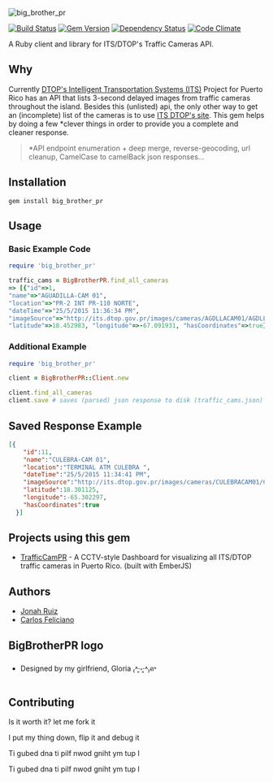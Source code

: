 ![big_brother_pr](https://cloud.githubusercontent.com/assets/1783738/7804501/05930fd2-0332-11e5-81a8-c12bb15afddc.png)

[![Build Status](http://img.shields.io/travis/jonahoffline/big_brother_pr.svg?style=flat-square)](https://travis-ci.org/jonahoffline/big_brother_pr)
[![Gem Version](http://img.shields.io/gem/v/big_brother_pr.svg?style=flat-square)](http://badge.fury.io/rb/big_brother_pr)
[![Dependency Status](http://img.shields.io/gemnasium/jonahoffline/big_brother_pr.svg?style=flat-square)](https://gemnasium.com/jonahoffline/big_brother_pr)
[![Code Climate](http://img.shields.io/codeclimate/github/jonahoffline/big_brother_pr.svg?style=flat-square)](https://codeclimate.com/github/jonahoffline/big_brother_pr)


A Ruby client and library for ITS/DTOP's Traffic Cameras API.

## Why
Currently [DTOP's Intelligent Transportation Systems (ITS)](http://its.dtop.gov.pr) Project for Puerto Rico has an API that lists 3-second delayed images from traffic cameras throughout the island. Besides this (unlisted) api, the only other way to get an (incomplete) list of the cameras is to use [ITS DTOP's site](http://its.dtop.gov.pr/es/TrafficCameras.aspx). This gem helps by doing a few *clever things in order to provide you a complete and cleaner response.

> *API endpoint enumeration + deep merge, reverse-geocoding, url cleanup, CamelCase to camelBack json responses...

## Installation
    gem install big_brother_pr

## Usage

### Basic Example Code
```ruby
require 'big_brother_pr'

traffic_cams = BigBrotherPR.find_all_cameras
=> [{"id"=>1,
"name"=>"AGUADILLA-CAM 01",
"location"=>"PR-2 INT PR-110 NORTE",
"dateTime"=>"25/5/2015 11:36:34 PM",
"imageSource"=>"http://its.dtop.gov.pr/images/cameras/AGDLLACAM01/AGDLLACAM01.jpg",
"latitude"=>18.452983, "longitude"=>-67.091931, "hasCoordinates"=>true}]
```

### Additional Example
```ruby
require 'big_brother_pr'

client = BigBrotherPR::Client.new

client.find_all_cameras
client.save # saves (parsed) json response to disk (traffic_cams.json)
```

## Saved Response Example

```json
[{
    "id":11,
    "name":"CULEBRA-CAM 01",
    "location":"TERMINAL ATM CULEBRA ",
    "dateTime":"25/5/2015 11:34:41 PM",
    "imageSource":"http://its.dtop.gov.pr/images/cameras/CULEBRACAM01/CULEBRACAM01.jpg",
    "latitude":18.301125,
    "longitude":-65.302297,
    "hasCoordinates":true
  }]
```

## Projects using this gem

  * [TrafficCamPR](https://github.com/carloscheddar/trafficCamPR) - A CCTV-style Dashboard for visualizing all ITS/DTOP traffic cameras in Puerto Rico. (built with EmberJS)

## Authors
  * [Jonah Ruiz](https://www.twitter.com/jonahBinario)
  * [Carlos Feliciano](https://www.twitter.com/carloscheddar)

## BigBrotherPR logo
  * Designed by my girlfriend, Gloria ₍˄·͈༝·͈˄₎ฅ˒˒

## Contributing

Is it worth it? let me fork it

I put my thing down, flip it and debug it

Ti gubed dna ti pilf nwod gniht ym tup I

Ti gubed dna ti pilf nwod gniht ym tup I
